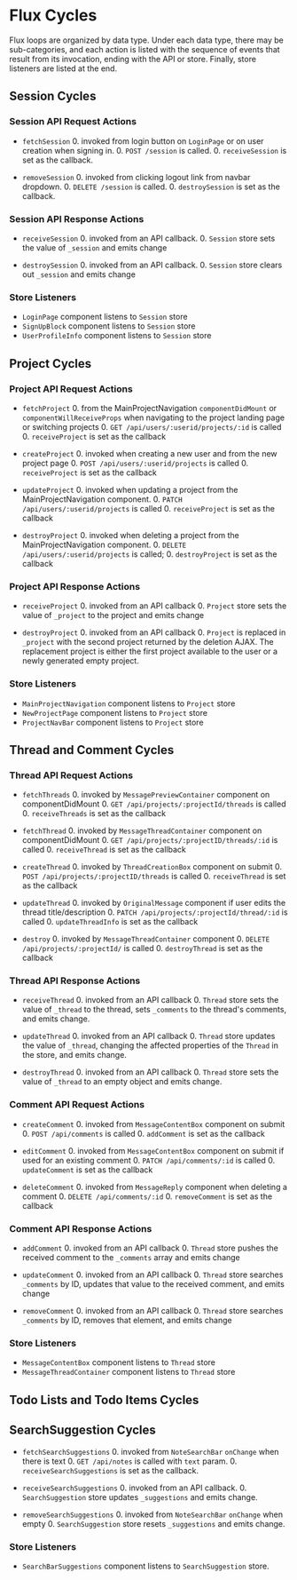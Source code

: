 # Flux Cycles

Flux loops are organized by data type. Under each data type, there may
be sub-categories, and each action is listed with the sequence of events
that result from its invocation, ending with the API or store. Finally,
store listeners are listed at the end.


## Session Cycles

### Session API Request Actions

* `fetchSession`
  0. invoked from login button on `LoginPage` or on user creation when signing in.
  0. `POST /session` is called.
  0. `receiveSession` is set as the callback.

* `removeSession`
  0. invoked from clicking logout link from navbar dropdown.
  0. `DELETE /session` is called.
  0. `destroySession` is set as the callback.

### Session API Response Actions

* `receiveSession`
  0. invoked from an API callback.
  0. `Session` store sets the value of `_session` and emits change

* `destroySession`
  0. invoked from an API callback.
  0. `Session` store clears out `_session` and emits change

### Store Listeners

  * `LoginPage` component listens to `Session` store
  * `SignUpBlock` component listens to `Session` store
  * `UserProfileInfo` component listens to `Session` store

## Project Cycles

### Project API Request Actions

* `fetchProject`
  0. from the MainProjectNavigation `componentDidMount` or `componentWillReceiveProps` when navigating to the project landing page or switching projects
  0. `GET /api/users/:userid/projects/:id` is called
  0. `receiveProject` is set as the callback

* `createProject`
  0. invoked when creating a new user and from the new project page
  0. `POST /api/users/:userid/projects` is called
  0. `receiveProject` is set as the callback

* `updateProject`
  0. invoked when updating a project from the MainProjectNavigation component.
  0. `PATCH /api/users/:userid/projects` is called
  0. `receiveProject` is set as the callback

* `destroyProject`
  0. invoked when deleting a project from the MainProjectNavigation component.
  0. `DELETE /api/users/:userid/projects` is called;
  0. `destroyProject` is set as the callback

### Project API Response Actions

* `receiveProject`
  0. invoked from an API callback
  0. `Project` store sets  the value of `_project` to the project and emits change

* `destroyProject`
  0. invoked from an API callback
  0. `Project` is replaced in `_project` with the second project returned by the deletion AJAX. The replacement project is either the first project available to the user or a newly generated empty project.

### Store Listeners

  * `MainProjectNavigation` component listens to `Project` store
  * `NewProjectPage` component listens to `Project` store
  * `ProjectNavBar` component listens to `Project` store

## Thread and Comment Cycles

### Thread API Request Actions

  * `fetchThreads`
    0. invoked by `MessagePreviewContainer` component on componentDidMount
    0. `GET /api/projects/:projectId/threads` is called
    0. `receiveThreads` is set as the callback

  * `fetchThread`
    0. invoked by `MessageThreadContainer` component on componentDidMount
    0. `GET /api/projects/:projectID/threads/:id` is called
    0. `receiveThread` is set as the callback

  * `createThread`
    0. invoked by `ThreadCreationBox` component on submit
    0. `POST /api/projects/:projectID/threads` is called
    0. `receiveThread` is set as the callback

  * `updateThread`
    0. invoked by `OriginalMessage` component if user edits the thread title/description
    0. `PATCH /api/projects/:projectId/thread/:id` is called
    0. `updateThreadInfo` is set as the callback

  * `destroy`
    0. invoked by `MessageThreadContainer` component
    0. `DELETE /api/projects/:projectId/` is called
    0. `destroyThread` is set as the callback


### Thread API Response Actions

  * `receiveThread`
    0. invoked from an API callback
    0. `Thread` store sets the value of `_thread` to the thread, sets `_comments` to the thread's comments, and emits change.

  * `updateThread`
    0. invoked from an API callback
    0. `Thread` store updates the value of `_thread`, changing the affected properties of the `Thread` in the store, and emits change.

  * `destroyThread`
    0. invoked from an API callback
    0. `Thread` store sets the value of `_thread` to an empty object and emits change.

### Comment API Request Actions
<!-- TODO: hash map + linked list?? -->

  * `createComment`
    0. invoked from `MessageContentBox` component on submit
    0. `POST /api/comments` is called
    0. `addComment` is set as the callback

  * `editComment`
    0. invoked from `MessageContentBox` component on submit if used for an existing comment
    0. `PATCH /api/comments/:id` is called
    0. `updateComment` is set as the callback

  * `deleteComment`
    0. invoked from `MessageReply` component when deleting a comment
    0. `DELETE /api/comments/:id`
    0. `removeComment` is set as the callback

### Comment API Response Actions

  * `addComment`
    0. invoked from an API callback
    0. `Thread` store pushes the received comment to the `_comments` array and emits change

    <!-- linear search probably sufficient, larger threads will be paginated later -->

  * `updateComment`
    0. invoked from an API callback
    0. `Thread` store searches `_comments` by ID, updates that value to the received comment, and emits change

  * `removeComment`
    0. invoked from an API callback
    0. `Thread` store searches `_comments` by ID, removes that element, and emits change

### Store Listeners

  * `MessageContentBox` component listens to `Thread` store
  * `MessageThreadContainer` component listens to `Thread` store

## Todo Lists and Todo Items Cycles




<!-- * `fetchSingleNote`
  0. invoked from `NoteDetail` `didMount`/`willReceiveProps`
  0. `GET /api/notes/:id` is called.
  0. `receiveSingleNote` is set as the callback.

* `updateNote`
  0. invoked from `NoteForm` `onSubmit`
  0. `POST /api/notes` is called.
  0. `receiveSingleNote` is set as the callback.

* `destroyNote`
  0. invoked from delete note button `onClick`
  0. `DELETE /api/notes/:id` is called.
  0. `removeNote` is set as the callback. -->

  <!--

### Notes API Response Actions

* `receiveAllNotes`
  0. invoked from an API callback.
  0. `Note` store updates `_notes` and emits change.

* `receiveSingleNote`
  0. invoked from an API callback.
  0. `Note` store updates `_notes[id]` and emits change.

* `removeNote`
  0. invoked from an API callback.
  0. `Note` store removes `_notes[id]` and emits change.

### Store Listeners

* `NotesIndex` component listens to `Note` store.
* `NoteDetail` component listens to `Note` store.


## Notebook Cycles

### Notebooks API Request Actions

* `fetchAllNotebooks`
  0. invoked from `NotebooksIndex` `didMount`/`willReceiveProps`
  0. `GET /api/notebooks` is called.
  0. `receiveAllNotebooks` is set as the callback.

* `createNotebook`
  0. invoked from new notebook button `onClick`
  0. `POST /api/notebooks` is called.
  0. `receiveSingleNotebook` is set as the callback.

* `fetchSingleNotebook`
  0. invoked from `NotebookDetail` `didMount`/`willReceiveProps`
  0. `GET /api/notebooks/:id` is called.
  0. `receiveSingleNotebook` is set as the callback.

* `updateNotebook`
  0. invoked from `NotebookForm` `onSubmit`
  0. `POST /api/notebooks` is called.
  0. `receiveSingleNotebook` is set as the callback.

* `destroyNotebook`
  0. invoked from delete notebook button `onClick`
  0. `DELETE /api/notebooks/:id` is called.
  0. `removeNotebook` is set as the callback.

### Notebooks API Response Actions

* `receiveAllNotebooks`
  0. invoked from an API callback.
  0. `Notebook` store updates `_notebooks` and emits change.

* `receiveSingleNotebook`
  0. invoked from an API callback.
  0. `Notebook` store updates `_notebooks[id]` and emits change.

* `removeNotebook`
  0. invoked from an API callback.
  0. `Notebook` store removes `_notebooks[id]` and emits change.

-->



## SearchSuggestion Cycles

* `fetchSearchSuggestions`
  0. invoked from `NoteSearchBar` `onChange` when there is text
  0. `GET /api/notes` is called with `text` param.
  0. `receiveSearchSuggestions` is set as the callback.

* `receiveSearchSuggestions`
  0. invoked from an API callback.
  0. `SearchSuggestion` store updates `_suggestions` and emits change.

* `removeSearchSuggestions`
  0. invoked from `NoteSearchBar` `onChange` when empty
  0. `SearchSuggestion` store resets `_suggestions` and emits change.

### Store Listeners

* `SearchBarSuggestions` component listens to `SearchSuggestion` store.
